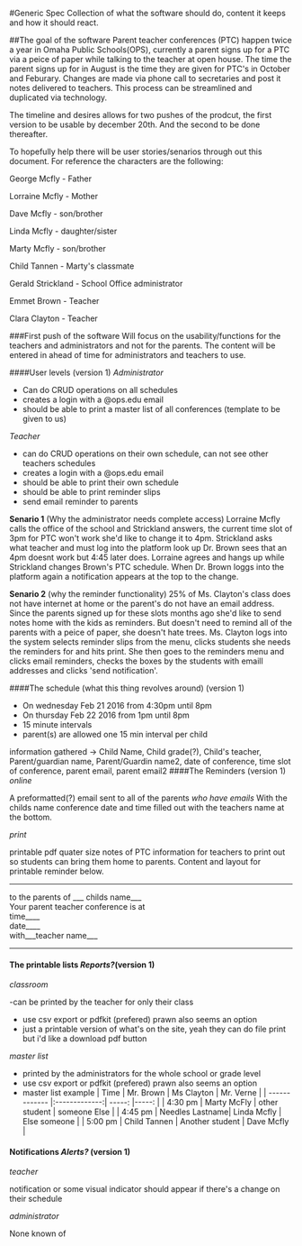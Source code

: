 #Generic Spec 
Collection of what the software should do, content it keeps and how it should react.

##The goal of the software
Parent teacher conferences (PTC) happen twice a year in Omaha Public Schools(OPS), currently a parent signs up for a PTC via a peice of paper while talking to the teacher at open house. The time the parent signs up for in August is the time they are given for PTC's in October and Feburary. Changes are made via phone call to secretaries and post it notes delivered to teachers. This process can be streamlined and duplicated via technology.

The timeline and desires allows for two pushes of the prodcut, the first version to be usable by december 20th. And the second to be done thereafter.

To hopefully help there will be user stories/senarios through out this document. For reference the characters are the following:

George Mcfly - Father

Lorraine Mcfly - Mother

Dave Mcfly - son/brother

Linda Mcfly - daughter/sister

Marty Mcfly - son/brother

Child Tannen - Marty's classmate

Gerald Strickland - School Office administrator

Emmet Brown - Teacher

Clara Clayton - Teacher

###First push of the software
Will focus on the usability/functions for the teachers and administrators and not for the parents. The content will be entered in ahead of time for administrators and teachers to use.

####User levels (version 1)
*Administrator* 
- Can do CRUD operations on all schedules
- creates a login with a @ops.edu email
- should be able to print a master list of all conferences (template to be given to us)

*Teacher* 
- can do CRUD operations on their own schedule, can not see other teachers schedules
- creates a login with a @ops.edu email
- should be able to print their own schedule
- should be able to print reminder slips
- send email reminder to parents

**Senario 1** (Why the administrator needs complete access)
Lorraine Mcfly calls the office of the school and Strickland answers, the current time slot of 3pm for PTC won't work she'd like to change it to 4pm. Strickland asks what teacher and must log into the platform look up Dr. Brown sees that an 4pm doesnt work but 4:45 later does. Lorraine agrees and hangs up while Strickland changes Brown's PTC schedule. When Dr. Brown loggs into the platform again a notification appears at the top to the change. 

**Senario 2** (why the reminder functionality)
25% of Ms. Clayton's class does not have internet at home or the parent's do not have an email address. Since the parents signed up for these slots months ago she'd like to send notes home with the kids as reminders. But doesn't need to remind all of the parents with a peice of paper, she doesn't hate trees. Ms. Clayton logs into the system selects reminder slips from the menu, clicks students she needs the reminders for and hits print. She then goes to the reminders menu and clicks email reminders, checks the boxes by the students with emaill addresses and clicks 'send notification'.  

####The schedule (what this thing revolves around) (version 1)
- On wednesday Feb 21 2016 from 4:30pm until 8pm
- On thursday Feb 22 2016 from 1pm until 8pm
- 15 minute intervals
- parent(s) are allowed one 15 min interval per child

information gathered -> Child Name, Child grade(?), Child's teacher, Parent/guardian name, Parent/Guardin name2, date of conference, time slot of conference, parent email, parent email2
####The Reminders (version 1)
*online*

A preformatted(?) email sent to all of the parents _who have emails_ With the childs name conference date and time filled out with the teachers name at the bottom.

*print*

printable pdf quater size notes of PTC information for teachers to print out so students can bring them home to parents. Content and layout for printable reminder below.

-------------------------------------------                                       
to the parents of ___ childs name___                                
Your parent teacher conference is at                                 
time____                                                                      
date____                                 
with___teacher name___                                
____________________________________________

#### The printable lists _Reports?_(version 1)
*classroom*

-can be printed by the teacher for only their class
- use csv export or pdfkit (prefered) prawn also seems an option
- just a printable version of what's on the site, yeah they can do file print but i'd like a download pdf button

*master list*
- printed by the administrators for the whole school or grade level
- use csv export or pdfkit (prefered) prawn also seems an option
- master list example
| Time     | Mr. Brown          | Ms Clayton      | Mr. Verne        | 
| ------------- |:-------------:| -----:          |-----:            |
| 4:30 pm     | Marty McFly     | other student   |  someone Else    |
| 4:45 pm     | Needles Lastname|   Linda Mcfly   |   Else someone   | 
| 5:00 pm     | Child Tannen     | Another student | Dave Mcfly       | 

#### Notifications _Alerts?_  (version 1)
*teacher*

notification or some visual indicator should appear if there's a change on their schedule

*administrator*

None known of